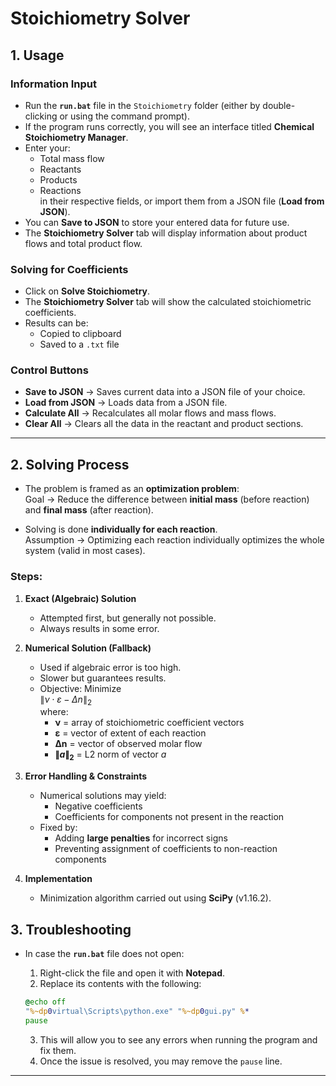 # Stoichiometry Solver

## 1. Usage

### Information Input
- Run the **`run.bat`** file in the `Stoichiometry` folder (either by double-clicking or using the command prompt).
- If the program runs correctly, you will see an interface titled **Chemical Stoichiometry Manager**.
- Enter your:
  - Total mass flow  
  - Reactants  
  - Products  
  - Reactions  
  in their respective fields, or import them from a JSON file (**Load from JSON**).
- You can **Save to JSON** to store your entered data for future use.
- The **Stoichiometry Solver** tab will display information about product flows and total product flow.

### Solving for Coefficients
- Click on **Solve Stoichiometry**.
- The **Stoichiometry Solver** tab will show the calculated stoichiometric coefficients.
- Results can be:
  - Copied to clipboard  
  - Saved to a `.txt` file  

### Control Buttons
- **Save to JSON** → Saves current data into a JSON file of your choice.  
- **Load from JSON** → Loads data from a JSON file.  
- **Calculate All** → Recalculates all molar flows and mass flows.  
- **Clear All** → Clears all the data in the reactant and product sections.  

---

## 2. Solving Process

- The problem is framed as an **optimization problem**:  
  Goal → Reduce the difference between **initial mass** (before reaction) and **final mass** (after reaction).

- Solving is done **individually for each reaction**.  
  Assumption → Optimizing each reaction individually optimizes the whole system (valid in most cases).

### Steps:
1. **Exact (Algebraic) Solution**  
   - Attempted first, but generally not possible.  
   - Always results in some error.

2. **Numerical Solution (Fallback)**  
   - Used if algebraic error is too high.  
   - Slower but guarantees results.  
   - Objective: Minimize  
     $\| \nu \cdot \varepsilon - \Delta n \|_2$  
     where:  
     - **ν** = array of stoichiometric coefficient vectors  
     - **ε** = vector of extent of each reaction  
     - **Δn** = vector of observed molar flow
     - **$\| a \|_2$** = L2 norm of vector $a$

3. **Error Handling & Constraints**
   - Numerical solutions may yield:
     - Negative coefficients  
     - Coefficients for components not present in the reaction  
   - Fixed by:  
     - Adding **large penalties** for incorrect signs  
     - Preventing assignment of coefficients to non-reaction components  

4. **Implementation**
   - Minimization algorithm carried out using **SciPy** (v1.16.2).  

## 3. Troubleshooting

- In case the **`run.bat`** file does not open:
  1. Right-click the file and open it with **Notepad**.
  2. Replace its contents with the following:

    ```bat
    @echo off
    "%~dp0virtual\Scripts\python.exe" "%~dp0gui.py" %*
    pause
    ```

  3. This will allow you to see any errors when running the program and fix them.
  4. Once the issue is resolved, you may remove the `pause` line.

---
